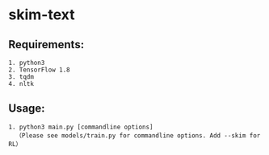 # skim-text


## Requirements:
    1. python3
	2. TensorFlow 1.8
	3. tqdm
	4. nltk

## Usage: 
	1. python3 main.py [commandline options]
      （Please see models/train.py for commandline options. Add --skim for RL）
